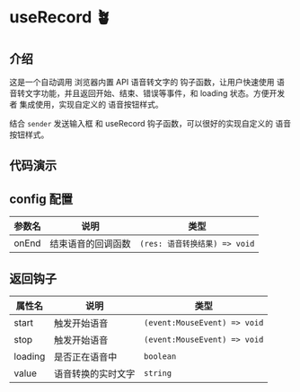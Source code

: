 # useRecord 🪴

## 介绍

这是一个自动调用 浏览器内置 API 语音转文字的 钩子函数，让用户快速使用 语音转文字功能，并且返回开始、结束、错误等事件，和 loading 状态。方便开发者 集成使用，实现自定义的 语音按钮样式。

结合 `sender` 发送输入框 和 useRecord 钩子函数，可以很好的实现自定义的 语音按钮样式。

## 代码演示

<demo src="./demos/use.vue"></demo>

## config 配置

| 参数名  | 说明                 | 类型                         |
| ----- | -------------------- | ---------------------------- |
| onEnd | 结束语音的回调函数 | `(res: 语音转换结果) => void` |

## 返回钩子

| 属性名  | 说明                 | 类型                         |
| ----- | -------------------- | ---------------------------- |
| start | 触发开始语音 | `(event:MouseEvent) => void` |
| stop | 触发开始语音 | `(event:MouseEvent) => void` |
| loading | 是否正在语音中 | `boolean` |
| value | 语音转换的实时文字 | `string` |
